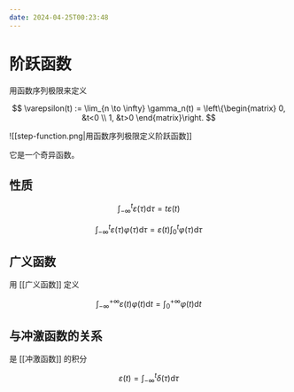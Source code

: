 ```yaml
---
date: 2024-04-25T00:23:48
---
```


# 阶跃函数

用函数序列极限来定义

$$
\varepsilon(t) := \lim_{n \to \infty} \gamma_n(t) = \left\{\begin{matrix}
 0, &t<0 \\
 1, &t>0
\end{matrix}\right.
$$

![[step-function.png|用函数序列极限定义阶跃函数]]

它是一个奇异函数。

## 性质

$$
\int_{-\infty}^{t}\varepsilon(\tau)\mathrm{d}\tau=t\varepsilon(t)
$$

$$
\int_{-\infty}^{t}\varepsilon(\tau)\varphi(\tau)\mathrm{d}\tau=\varepsilon(t)\int_{0}^{t}\varphi(\tau)\mathrm{d}\tau
$$

## 广义函数

用 [[广义函数]] 定义

$$
\int_{-\infty}^{+\infty }\varepsilon(t)\varphi(t) \mathrm{d}t=\int_{0}^{+\infty }\varphi(t) \mathrm{d}t
$$

## 与冲激函数的关系

是 [[冲激函数]] 的积分

$$
\varepsilon(t)=\int_{-\infty}^{t}\delta(\tau)\mathrm{d}\tau
$$
